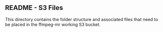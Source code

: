 README - S3 Files
--------------------

This directory contains the folder structure and associated files that need to be placed 
in the ffmpeg-mr working S3 bucket.
